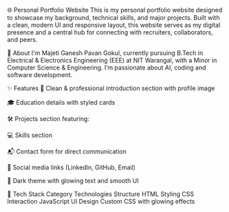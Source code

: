 🌐 Personal Portfolio Website
This is my personal portfolio website designed to showcase my background, technical skills, and major projects. Built with a clean, modern UI and responsive layout, this website serves as my digital presence and a central hub for connecting with recruiters, collaborators, and peers.

📌 About
I'm Majeti Ganesh Pavan Gokul, currently pursuing B.Tech in Electrical & Electronics Engineering (EEE) at NIT Warangal, with a Minor in Computer Science & Engineering. I’m passionate about AI, coding and  software development.

✨ Features
📸 Clean & professional introduction section with profile image

🎓 Education details with styled cards

🛠️ Projects section featuring:

💻 Skills section

📬 Contact form for direct communication

🔗 Social media links (LinkedIn, GitHub, Email)

🌙 Dark theme with glowing text and smooth UI

🧰 Tech Stack
Category	Technologies
Structure	HTML
Styling	CSS
Interaction	JavaScript
UI Design	Custom CSS with glowing effects

